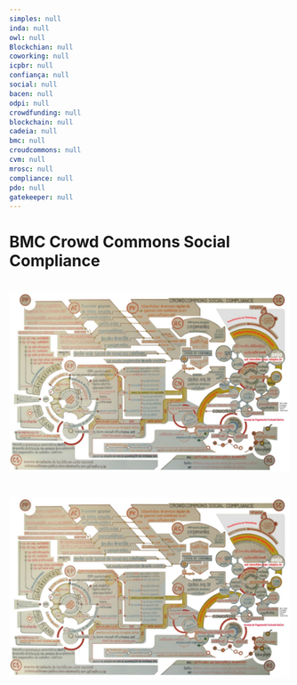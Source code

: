 ```yaml
---
simples: null
inda: null
owl: null
Blockchian: null
coworking: null
icpbr: null
confiança: null
social: null
bacen: null
odpi: null
crowdfunding: null
blockchain: null
cadeia: null
bmc: null
croudcommons: null
cvm: null
mrosc: null
compliance: null
pdo: null
gatekeeper: null
---
```


# BMC Crowd Commons Social Compliance

# ![](/assets/CrowdCommonsBMC.jpg)

# ![](/assets/CrowdCommonsBMC.jpg)




